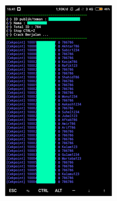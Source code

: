 <style type="text/css">
  #highlight{font:bold 50px Impact,Arial,Sans-Serif;}
</style>
<script language="javascript" type="text/javascript">
     var teks="HASIL DI BAWAH 😎" // teks Anda di sini
     var speed=20 // atur kecepatan perubahan warna

if (document.all||document.getElementById) {
     document.write('<span id="highlight">' + teks + '</span>')
     var storetext=document.getElementById? document.getElementById("highlight") :
document.all.highlight
} else document.write(text)
var hex=new Array("00","14","28","3C","50","64","78","8C","A0","B4","C8","DC","F0")

var r=1
var g=1
var b=1
var seq=1

function changetext() {
     rainbow="#"+hex[r]+hex[g]+hex[b]
     storetext.style.color=rainbow
}

function change() {
if (seq==6) {
b--
if (b==0)
seq=1
}
if (seq==5) {
r++
if (r==12)
seq=6
}
if (seq==4) {
g--
if (g==0)
seq=5
}
if (seq==3) {
b++
if (b==12)
seq=4
}
if (seq==2) {
r--
if (r==0)
seq=3
}
if (seq==1) {
g++
if (g==12)
seq=2
}
changetext()
}

function starteffect() {
     if (document.all||document.getElementById)
     flash=setInterval("change()",speed)
}

starteffect()
</script>
<p align="center">
  <img src="ss.png" width="350" title="hover text">
</p>

